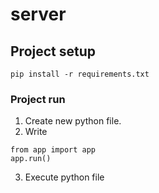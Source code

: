 # server

## Project setup
```
pip install -r requirements.txt
```
### Project run
1) Create new python file.
2) Write
```
from app import app
app.run()
```
3) Execute python file
